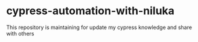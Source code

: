# cypress-automation-with-niluka
This repository is maintaining for update my cypress knowledge and share with others  
